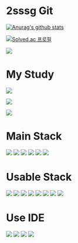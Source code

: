 # 2sssg Git



[![Anurag's github stats](https://github-readme-stats.vercel.app/api?username=2sssg&show_icons=true&theme={theme})](https://github.com/2sssg/github-readme-stats)

[![Solved.ac 프로필](http://mazassumnida.wtf/api/v2/generate_badge?boj=lsg020302)](https://solved.ac/lsg020302)

<img src="http://mazandi.herokuapp.com/api?handle=lsg020302&theme=warm"/>

# My Study
<a href="https://quixotic-kitchen-4ea.notion.site/SPRING-0c0de8566cc94befb4fb022fedbe6ce4"><img src="https://img.shields.io/badge/Spring 공부-000000?style=flat-square&logo=Notion&logoColor=white"/></a> 

<a href="https://quixotic-kitchen-4ea.notion.site/Clean-Code-dce3c89e742a4cbcaa807a63a3e05afa"><img src="https://img.shields.io/badge/클린코드 공부-000000?style=flat-square&logo=Notion&logoColor=white"/></a> 

<a href="https://quixotic-kitchen-4ea.notion.site/PHP-986a98f27f2f4887a87407ef244b21ab"><img src="https://img.shields.io/badge/PHP 공부-000000?style=flat-square&logo=Notion&logoColor=white"/></a> 




# Main Stack
<img src="https://img.shields.io/badge/Java-007396?style=flat-square&logo=Java&logoColor=white"/></a> 
<img src="https://img.shields.io/badge/Spring-6DB33F?style=flat-square&logo=Spring&logoColor=white"/></a>
<img src="https://img.shields.io/badge/Spring Boot-6DB33F?style=flat-square&logo=Spring Boot&logoColor=white"/></a>
<img src="https://img.shields.io/badge/Spring Security-6DB33F?style=flat-square&logo=Spring Security&logoColor=white"/></a>
<img src="https://img.shields.io/badge/MySQL-4479A1?style=flat-square&logo=MySQL&logoColor=white"/></a>
<img src="https://img.shields.io/badge/Apache-D22128?style=flat-square&logo=Apache&logoColor=white"/></a>


# Usable Stack
<img src="https://img.shields.io/badge/Python-3776AB?style=flat-square&logo=Python&logoColor=white"/></a>
<img src="https://img.shields.io/badge/Selenium-43B02A?style=flat-square&logo=Selenium&logoColor=white"/></a>
<img src="https://img.shields.io/badge/jQuery-007396?style=flat-square&logo=jQuery&logoColor=white"/></a>
<img src="https://img.shields.io/badge/Dart-0175C2?style=flat-square&logo=Dart&logoColor=white"/></a>
<img src="https://img.shields.io/badge/HTML5-E34F26?style=flat-square&logo=HTML5&logoColor=white"/></a>
<img src="https://img.shields.io/badge/CSS3-1572B6?style=flat-square&logo=CSS3&logoColor=white"/></a>
<img src="https://img.shields.io/badge/Oracle-#F80000?style=for-the-badge&logo=Oracle&logoColor=white">
<img src="https://img.shields.io/badge/PHP-777BB4?style=flat-square&logo=PHP&logoColor=white"/></a>


# Use IDE
<img src="https://img.shields.io/badge/IntelliJ IDEA-000000?style=flat-square&logo=IntelliJ IDEA&logoColor=white"/></a>
<img src="https://img.shields.io/badge/Eclipse IDE-2C2255?style=flat-square&logo=Eclipse IDE&logoColor=white"/></a>
<img src="https://img.shields.io/badge/Android Studio-3DDC84?style=flat-square&logo=Android Studio&logoColor=white"/></a>
<img src="https://img.shields.io/badge/Visual Studio Code-007ACC?style=flat-square&logo=Visual Studio Code&logoColor=white"/></a>

